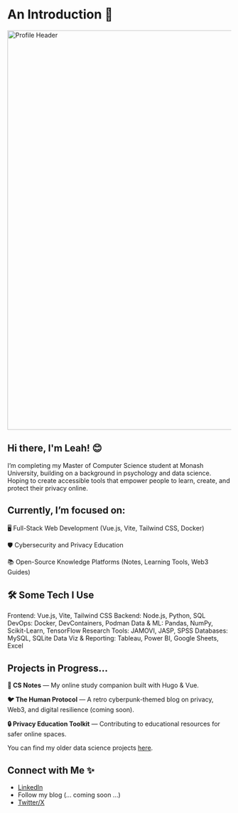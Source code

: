 # An Introduction 💫 

<img width="900" alt="Profile Header" src=https://github.com/user-attachments/assets/fb222b9a-807e-4b0e-b893-3bc460d7252c>

## Hi there, I'm Leah! 😊
I’m completing my Master of Computer Science student at Monash University, building on a background in psychology and data science.
Hoping to create accessible tools that empower people to learn, create, and protect their privacy online.

## Currently, I’m focused on:

🖥️ Full-Stack Web Development (Vue.js, Vite, Tailwind CSS, Docker)

🛡️ Cybersecurity and Privacy Education

📚 Open-Source Knowledge Platforms (Notes, Learning Tools, Web3 Guides)


## 🛠️ Some Tech I Use
Frontend: Vue.js, Vite, Tailwind CSS
Backend: Node.js, Python, SQL
DevOps: Docker, DevContainers, Podman
Data & ML: Pandas, NumPy, Scikit-Learn, TensorFlow
Research Tools: JAMOVI, JASP, SPSS
Databases: MySQL, SQLite
Data Viz & Reporting: Tableau, Power BI, Google Sheets, Excel

## Projects in Progress...

**📝 CS Notes** — My online study companion built with Hugo & Vue.

**🐦 The Human Protocol** — A retro cyberpunk-themed blog on privacy, Web3, and digital resilience (coming soon).

**🔒 Privacy Education Toolkit** — Contributing to educational resources for safer online spaces.

You can find my older data science projects [here](https://github.com/lleahhhh/Data-Science-Portfolio).

## Connect with Me ✨
- [LinkedIn](https://www.linkedin.com/in/leah-lowenstein-55b019215/)
- Follow my blog (... coming soon ...)
- [Twitter/X](https://x.com/binpige0n)

<!--
**lleahhhh/lleahhhh** is a ✨ _special_ ✨ repository because its `README.md` (this file) appears on your GitHub profile.

Here are some ideas to get you started:


- 🔭 I’m currently working on ...
- 🌱 I’m currently learning ...
- 👯 I’m looking to collaborate on ...
- 🤔 I’m looking for help with ...
- 💬 Ask me about ...
- 📫 How to reach me: ...
- 😄 Pronouns: ...
- ⚡ Fun fact: ...
-->
